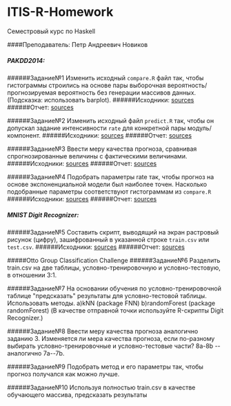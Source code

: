 # ITIS-R-Homework
Семестровый курс по Haskell

####Преподаватель: Петр Андреевич Новиков

##### PAKDD2014:
######Задание№1
Изменить исходный <code>compare.R</code> файл так, чтобы гистограммы строились на основе пары выборочная вероятность/прогнозируемая вероятность без генерации массивов данных.
(Подсказка: использовать barplot).
######Исходники: [sources](/src/PAKDD2014/task1/compare.R)
######Отчет: [sources](/src/PAKDD2014/task1/task1.txt)

######Задание№2
Изменить исходный файл <code>predict.R</code> так, чтобы он допускал задание интенсивности <code>rate</code> для конкретной пары модуль/компонент.
######Исходники: [sources](/src/PAKDD2014/task2/predict.R)
######Отчет: [sources](/src/PAKDD2014/task2/task2.txt)

######Задание№3
Ввести меру качества прогноза, сравнивая спрогнозированные величины с фактическими величинами.
######Исходники: [sources](/src/PAKDD2014/task3/predict.R)
######Отчет: [sources](/src/PAKDD2014/task3/task3.txt)

######Задание№4
Подобрать параметры rate так, чтобы прогноз на основе экспоненциальной модели был наиболее точен. Насколько подобранные параметры соответствуют гистограммам из <code>compare.R</code>
######Исходники: [sources](/src/MNIST%20Digit%20Recognizer/task5/task5.r)
######Отчет: [sources](/src/MNIST%20Digit%20Recognizer/task5/task5.txt)

##### MNIST Digit Recognizer:
######Задание№5
Составить скрипт, выводящий на экран растровый рисунок (цифру), зашифрованный в указанной строке <code>train.csv</code> или <code>test.csv</code>.
######Исходники: [sources](/src/Otto%20Group%20Classification%20Challenge/task6/task6.r)
######Отчет: [sources](/src/Otto%20Group%20Classification%20Challenge/task6/task6.txt)

#####Otto Group Classification Challenge
######Задание№6 
Разделить train.csv на две таблицы, условно-тренировочную и условно-тестовую, в отношении 3:1.

######Задание№7 
На основании обучения по условно-тренировочной таблице "предсказать" результаты для условно-тестовой таблицы.
Использовать методы.
a)kNN (package FNN)
b)randomForest (package randomForest)
(В качестве отправной точки используйте R-скрипты Digit Recognizer.)

######Задание№8 
Ввести меру качества прогноза аналогично заданию 3.
Изменяется ли мера качества прогноза, если по-разному выбирать условно-тренировочные и условно-тестовые части?
8a-8b -- аналогично 7a--7b.

######Задание№9
Подобрать метод и его параметры так, чтобы прогноз получался как можно лучше.

######Задание№10
Используя полностью train.csv в качестве обучающего массива, предсказать результаты 

